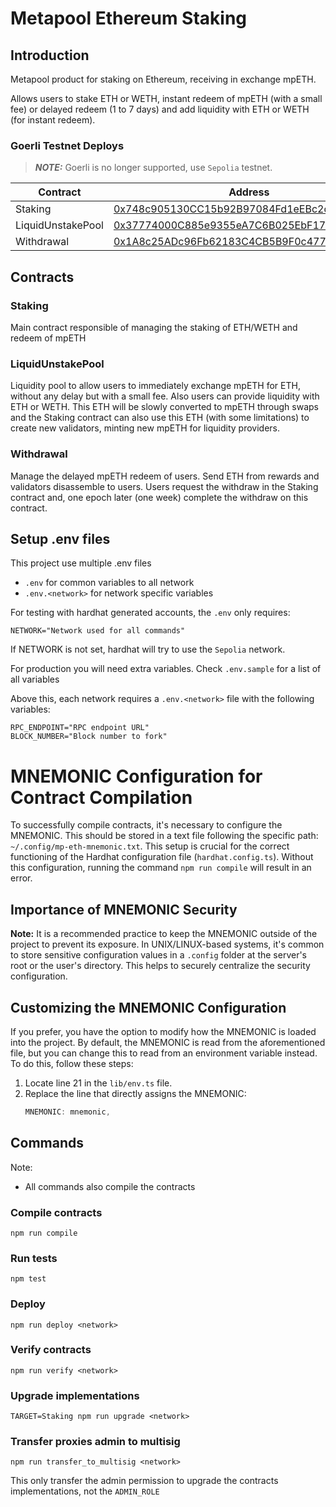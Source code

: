 # Metapool Ethereum Staking

## Introduction

Metapool product for staking on Ethereum, receiving in exchange mpETH.

Allows users to stake ETH or WETH, instant redeem of mpETH (with a small fee) or delayed redeem (1 to 7 days) and add liquidity with ETH or WETH (for instant redeem).

### Goerli Testnet Deploys

> **_NOTE:_** Goerli is no longer supported, use `Sepolia` testnet.

| Contract          | Address                                    |
|-------------------|--------------------------------------------|
| Staking           | [0x748c905130CC15b92B97084Fd1eEBc2d2419146f](https://goerli.etherscan.io/address/0x748c905130CC15b92B97084Fd1eEBc2d2419146f) |
| LiquidUnstakePool | [0x37774000C885e9355eA7C6B025EbF1704141093C](https://goerli.etherscan.io/address/0x37774000C885e9355eA7C6B025EbF1704141093C) |
| Withdrawal        | [0x1A8c25ADc96Fb62183C4CB5B9F0c47746B847e05](https://goerli.etherscan.io/address/0x1A8c25ADc96Fb62183C4CB5B9F0c47746B847e05) |

## Contracts

### Staking

Main contract responsible of managing the staking of ETH/WETH and redeem of mpETH

### LiquidUnstakePool

Liquidity pool to allow users to immediately exchange mpETH for ETH, without any delay but with a small fee.
Also users can provide liquidity with ETH or WETH. This ETH will be slowly converted to mpETH through swaps and the Staking contract can also use this ETH (with some limitations) to create new validators, minting new mpETH for liquidity providers.

### Withdrawal

Manage the delayed mpETH redeem of users. Send ETH from rewards and validators disassemble to users.
Users request the withdraw in the Staking contract and, one epoch later (one week) complete the withdraw on this contract.

## Setup .env files
This project use multiple .env files
- `.env` for common variables to all network
- `.env.<network>` for network specific variables

For testing with hardhat generated accounts, the `.env` only requires:
```
NETWORK="Network used for all commands"
```
If NETWORK is not set, hardhat will try to use the `Sepolia` network.

For production you will need extra variables. Check `.env.sample` for a list of all variables 

Above this, each network requires a `.env.<network>` file with the following variables:
```
RPC_ENDPOINT="RPC endpoint URL"
BLOCK_NUMBER="Block number to fork"
```

# MNEMONIC Configuration for Contract Compilation

To successfully compile contracts, it's necessary to configure the MNEMONIC. This should be stored in a text file following the specific path: `~/.config/mp-eth-mnemonic.txt`. This setup is crucial for the correct functioning of the Hardhat configuration file (`hardhat.config.ts`). Without this configuration, running the command `npm run compile` will result in an error.

## Importance of MNEMONIC Security

**Note:** It is a recommended practice to keep the MNEMONIC outside of the project to prevent its exposure. In UNIX/LINUX-based systems, it's common to store sensitive configuration values in a `.config` folder at the server's root or the user's directory. This helps to securely centralize the security configuration.

## Customizing the MNEMONIC Configuration

If you prefer, you have the option to modify how the MNEMONIC is loaded into the project. By default, the MNEMONIC is read from the aforementioned file, but you can change this to read from an environment variable instead. To do this, follow these steps:

1. Locate line 21 in the `lib/env.ts` file.
2. Replace the line that directly assigns the MNEMONIC:
   ```typescript
   MNEMONIC: mnemonic,
   ```

## Commands
Note: 
- All commands also compile the contracts
### Compile contracts
`npm run compile`

### Run tests
`npm test`

### Deploy
`npm run deploy <network>`

### Verify contracts
`npm run verify <network>`

### Upgrade implementations
`TARGET=Staking npm run upgrade <network>`

### Transfer proxies admin to multisig
`npm run transfer_to_multisig <network>`

This only transfer the admin permission to upgrade the contracts implementations, not the `ADMIN_ROLE`